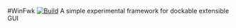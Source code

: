 #WinFwk  [![Build](https://ci.appveyor.com/api/projects/status/7xyn0lica0r9cbpc?svg=true)](https://ci.appveyor.com/project/fremag/winfwk)
A simple experimental framework for dockable extensible GUI

